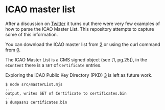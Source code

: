 # ICAO master list

After a discussion on [Twitter](https://twitter.com/BWBroersma/status/1403276132678504452)
it turns out there were very few examples of how to parse the ICAO Master List.
This repository attempts to capture some of this information.

You can download the ICAO master list from [2] or using the curl command from
[0].

The ICAO Master List is a CMS signed object (see [1, pg.25]),
in the `eContent` there is a `SET` of `Certificate` entries.

Exploring the ICAO Public Key Directory (PKD) [3] is left as future work.


[0]: https://gist.githubusercontent.com/bwbroersma/6e06561ffe99b311c0608e5b8cd39e3d/raw/775e8cb271a598b5332a66e727448d9d26bfaf7a/ICAOMasterList.sh

[1]: https://www.icao.int/publications/Documents/9303_p12_cons_en.pdf
[2]: https://www.icao.int/Security/FAL/PKD/Pages/icao-master-list.aspx
[3]: https://download.pkd.icao.int/


```
$ node src/masterList.mjs
...
output, writes SET of Certificate to certificates.bin
...
$ dumpasn1 certificates.bin
